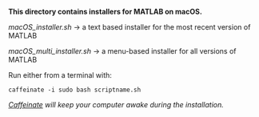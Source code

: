 **This directory contains installers for MATLAB on macOS.**  

*macOS_installer.sh* &rarr; a text based installer for the most recent version of MATLAB

*macOS_multi_installer.sh* &rarr; a menu-based installer for all versions of MATLAB

Run either from a terminal with: 

`caffeinate -i sudo bash scriptname.sh`

*[Caffeinate](https://ss64.com/osx/caffeinate.html) will keep your computer awake during the installation.*  
